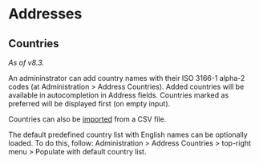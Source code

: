 # Addresses

## Countries

*As of v8.3.*

An admininstrator can add country names with their ISO 3166-1 alpha-2 codes (at Administration > Address Countries).
Added countries will be available in autocompletion in Address fields. 
Countries marked as preferred will be displayed first (on empty input).

Countries can also be [imported](import.md) from a CSV file.

The default predefined country list with English names can be optionally loaded. To do this, follow: Administration > Address Countries > top-right menu > Populate with default country list. 
